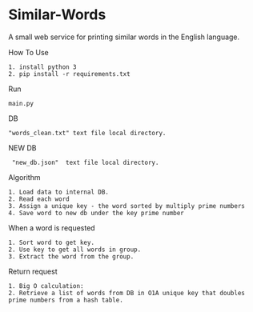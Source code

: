 # Similar-Words
A small web service for printing similar words in the English language.

How To Use

    1. install python 3
    2. pip install -r requirements.txt

Run 

    main.py


DB
       
    "words_clean.txt" text file local directory.
    
NEW DB 
     
     "new_db.json"  text file local directory.
    
    
    

Algorithm

    1. Load data to internal DB.
    2. Read each word
    3. Assign a unique key - the word sorted by multiply prime numbers
    4. Save word to new db under the key prime number
    
  When a word is requested
  
    1. Sort word to get key.
    2. Use key to get all words in group.
    3. Extract the word from the group.
    
  Return request
  
    1. Big O calculation:
    2. Retrieve a list of words from DB in O1A unique key that doubles prime numbers from a hash table.

